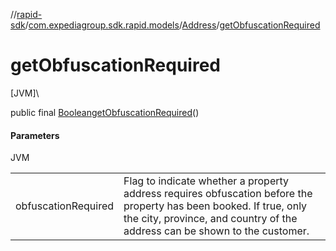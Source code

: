 //[rapid-sdk](../../../index.md)/[com.expediagroup.sdk.rapid.models](../index.md)/[Address](index.md)/[getObfuscationRequired](get-obfuscation-required.md)

# getObfuscationRequired

[JVM]\

public final [Boolean](https://docs.oracle.com/javase/8/docs/api/java/lang/Boolean.html)[getObfuscationRequired](get-obfuscation-required.md)()

#### Parameters

JVM

| | |
|---|---|
| obfuscationRequired | Flag to indicate whether a property address requires obfuscation before the property has been booked. If true, only the city, province, and country of the address can be shown to the customer. |
